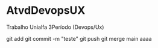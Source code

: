 # AtvdDevopsUX
Trabalho Unialfa 3Período (Devops/Ux)

git add 
git commit -m "teste"
git push
git merge main
aaaa
